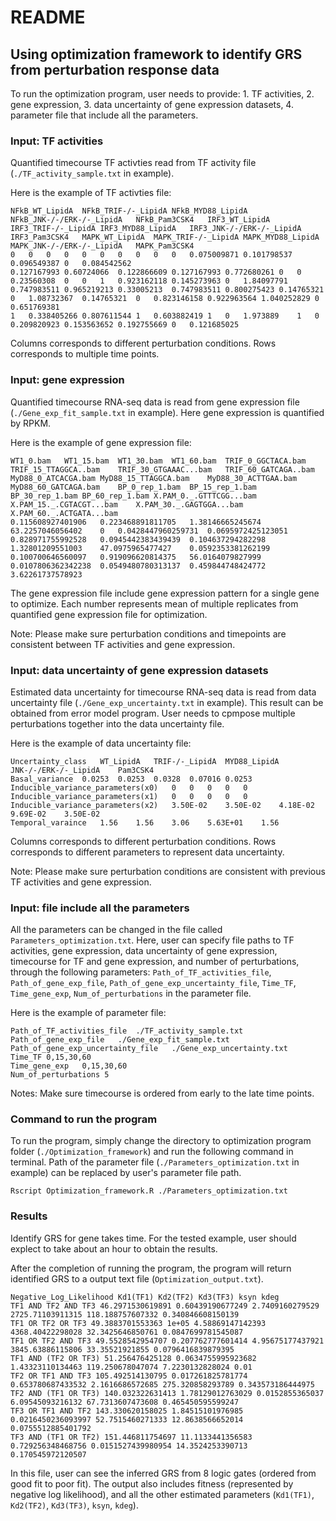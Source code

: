 # README

## Using optimization framework to identify GRS from perturbation response data
To run the optimization program, user needs to provide: 1. TF activities, 2. gene expression, 3. data uncertainty of gene expression datasets, 4. parameter file that include all the parameters.

### Input: TF activities
Quantified timecourse TF activties read from TF activity file (`./TF_activity_sample.txt` in example). 

Here is the example of TF activties file:
```
NFkB_WT_LipidA	NFkB_TRIF-/-_LipidA	NFkB_MYD88_LipidA	NFkB_JNK-/-/ERK-/-_LipidA	NFkB_Pam3CSK4	IRF3_WT_LipidA	IRF3_TRIF-/-_LipidA	IRF3_MYD88_LipidA	IRF3_JNK-/-/ERK-/-_LipidA	IRF3_Pam3CSK4	MAPK_WT_LipidA	MAPK_TRIF-/-_LipidA	MAPK_MYD88_LipidA	MAPK_JNK-/-/ERK-/-_LipidA	MAPK_Pam3CSK4
0	0	0	0	0	0	0	0	0	0	0.075009871	0.101798537	0.096549387	0	0.084542562
0.127167993	0.60724066	0.122866609	0.127167993	0.772680261	0	0	0.23560308	0	0	1	0.923162118	0.145273963	0	1.84097791
0.747983511	0.965219213	0.33005213	0.747983511	0.800275423	0.14765321	0	1.08732367	0.14765321	0	0.823146158	0.922963564	1.040252829	0	0.651769381
1	0.338405266	0.807611544	1	0.603882419	1	0	1.973889	1	0	0.209820923	0.153563652	0.192755669	0	0.121685025
```
Columns corresponds to different perturbation conditions. Rows corresponds to multiple time points.

### Input: gene expression
Quantified timecourse RNA-seq data is read from gene expression file (`./Gene_exp_fit_sample.txt` in example). Here gene expression is quantified by RPKM. 

Here is the example of gene expression file:
```
WT1_0.bam	WT1_15.bam	WT1_30.bam	WT1_60.bam	TRIF_0_GGCTACA.bam	TRIF_15_TTAGGCA..bam	TRIF_30_GTGAAAC...bam	TRIF_60_GATCAGA..bam	MyD88_0_ATCACGA.bam	MyD88_15_TTAGGCA.bam	MyD88_30_ACTTGAA.bam	MyD88_60_GATCAGA.bam	BP_0_rep_1.bam	BP_15_rep_1.bam	BP_30_rep_1.bam	BP_60_rep_1.bam	X.PAM_0._.GTTTCGG...bam	X.PAM_15._.CGTACGT...bam	X.PAM_30._.GAGTGGA...bam	X.PAM_60._.ACTGATA...bam
0.115608927401906	0.223468891811705	1.38146665245674	63.2257046056402	0	0.0428447960259731	0.0695972425123051	0.828971755992528	0.0945442383439439	0.104637294282298	1.32801209551003	47.0975965477427	0.0592353381262199	0.100700646560097	0.919096620814375	56.0164079827999	0.0107806362342238	0.0549480780313137	0.459844748424772	3.62261737578923
```
The gene expression file include gene expression pattern for a single gene to optimize. Each number represents mean of multiple replicates from quantified gene expression file for optimization.

Note:
Please make sure perturbation conditions and timepoints are consistent between TF activities and gene expression.

### Input: data uncertainty of gene expression datasets
Estimated data uncertainty for timecourse RNA-seq data is read from data uncertainty file (`./Gene_exp_uncertainty.txt` in example). This result can be obtained from error model program. User needs to cpmpose multiple perturbations together into the data uncertainty file. 

Here is the example of data uncertainty file:
```
Uncertainty_class	WT_LipidA	TRIF-/-_LipidA	MYD88_LipidA	JNK-/-/ERK-/-_LipidA	Pam3CSK4
Basal_variance	0.0253	0.0253	0.0328	0.07016	0.0253
Inducible_variance_parameters(x0)	0	0	0	0	0
Inducible_variance_parameters(x1)	0	0	0	0	0
Inducible_variance_parameters(x2)	3.50E-02	3.50E-02	4.18E-02	9.69E-02	3.50E-02
Temporal_varaince	1.56	1.56	3.06	5.63E+01	1.56
```
Columns corresponds to different perturbation conditions. Rows corresponds to different parameters to represent data uncertainty.

Note:
Please make sure perturbation conditions are consistent with previous TF activities and gene expression.


### Input: file include all the parameters
All the parameters can be changed in the file called `Parameters_optimization.txt`. Here, user can specify file paths to TF activities, gene expression, data uncertainty of gene expression, timecourse for TF and gene expression, and number of perturbations, through the following parameters: `Path_of_TF_activities_file`, `Path_of_gene_exp_file`, `Path_of_gene_exp_uncertainty_file`, `Time_TF`, `Time_gene_exp`, `Num_of_perturbations` in the parameter file.

Here is the example of parameter file:
```
Path_of_TF_activities_file	./TF_activity_sample.txt
Path_of_gene_exp_file	./Gene_exp_fit_sample.txt
Path_of_gene_exp_uncertainty_file	./Gene_exp_uncertainty.txt
Time_TF	0,15,30,60
Time_gene_exp	0,15,30,60
Num_of_perturbations 5
```

Notes:
Make sure timecourse is ordered from early to the late time points.

### Command to run the program
To run the program, simply change the directory to optimization program folder (`./Optimization_framework`) and run the following command in terminal. Path of the parameter file (`./Parameters_optimization.txt` in example) can be replaced by user's parameter file path.

```
Rscript Optimization_framework.R ./Parameters_optimization.txt
```

### Results
Identify GRS for gene takes time. For the tested example, user should explect to take about an hour to obtain the results.

After the completion of running the program, the program will return identified GRS to a output text file (`Optimization_output.txt`).
```
Negative_Log_Likelihood Kd1(TF1) Kd2(TF2) Kd3(TF3) ksyn kdeg
TF1 AND TF2 AND TF3 46.2971530619891 0.60439190677249 2.7409160279529 2725.71103911315 118.188757607332 0.340846608150139
TF1 OR TF2 OR TF3 49.3883701553363 1e+05 4.58869147142393 4368.40422298028 32.3425646850761 0.0847699781545087
TF1 OR TF2 AND TF3 49.5528542954707 0.207762777601414 4.95675177437921 3845.63886115806 33.35521921855 0.0796416839879395
TF1 AND (TF2 OR TF3) 51.256476425128 0.0634755995923682 1.43323110134463 119.250678047074 7.2230132828024 0.01
TF2 OR TF1 AND TF3 105.492514130795 0.017261825781774 0.653780687433532 2.1616686572685 275.320858293789 0.343573186444975
TF2 AND (TF1 OR TF3) 140.032322631413 1.78129012763029 0.0152855365037 6.09545093216132 67.7313607473608 0.465450595599247
TF3 OR TF1 AND TF2 143.330620158025 1.84515101976985 0.0216450236093997 52.7515460271333 12.8638566652014 0.0755512885401792
TF3 AND (TF1 OR TF2) 151.446811754697 11.1133441356583 0.729256348468756 0.0151527439980954 14.3524253390713 0.170545972120507
```

In this file, user can see the inferred GRS from 8 logic gates (ordered from good fit to poor fit). The output also includes fitness (represented by negative log likelihood), and all the other estimated parameters (`Kd1(TF1)`, `Kd2(TF2)`, `Kd3(TF3)`, `ksyn`, `kdeg`).
